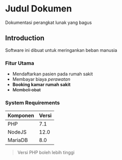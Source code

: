 # Judul Dokumen
Dokumentasi perangkat lunak yang bagus

## Introduction
Software ini dibuat untuk meringankan beban manusia

### Fitur Utama
- Mendaftarkan pasien pada rumah sakit
- Membayar biaya _perawatan_
- **Booking kamar rumah sakit**
- ~~Membeli obat~~

### System Requirements
| Komponen | Versi |
| ------ | ------ |
| PHP | 7.1 |
| NodeJS | 12.0 |
| MariaDB | 8.0 |

> Versi PHP boleh lebih tinggi

